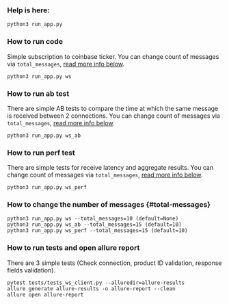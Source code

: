 ### Help is here: 
```
python3 run_app.py
```

### How to run code 
Simple subscription to coinbase ticker.
You can change count of messages via `total_messages`, [read more info below](#total-messages).
```
python3 run_app.py ws
```

### How to run ab test
There are simple AB tests to compare the time at which the same message is received between 2 connections.
You can change count of messages via `total_messages`, [read more info below](#total-messages).
```
python3 run_app.py ws_ab
```

### How to run perf test
There are simple tests for receive latency and aggregate results.
You can change count of messages via `total_messages`, [read more info below](#total-messages).
```
python3 run_app.py ws_perf
```

### How to change the number of messages {#total-messages}
```
python3 run_app.py ws --total_messages=10 (default=None)
python3 run_app.py ws_ab --total_messages=15 (default=10)
python3 run_app.py ws_perf --total_messages=15 (default=10)
```

### How to run tests and open allure report
There are 3 simple tests (Check connection, product ID validation, response fields validation).
```
pytest tests/tests_ws_client.py --alluredir=allure-results
allure generate allure-results -o allure-report --clean 
allure open allure-report
```